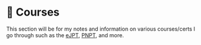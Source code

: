 # 📓 Courses

This section will be for my notes and information on various courses/certs I go through such as the [eJPT](https://ine.com/learning/certifications/internal/elearnsecurity-junior-penetration-tester-cert), [PNPT](https://certifications.tcm-sec.com/pnpt/), and more.
